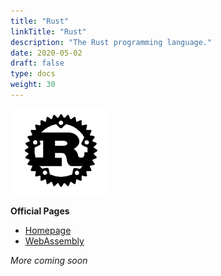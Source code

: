 ```yaml
---
title: "Rust"
linkTitle: "Rust"
description: "The Rust programming language."
date: 2020-05-02
draft: false
type: docs
weight: 30
---
```


![Rust Logo](rust.png)

**Official Pages**
* [Homepage](https://www.rust-lang.org/)
* [WebAssembly](https://www.rust-lang.org/what/wasm)

*More coming soon*